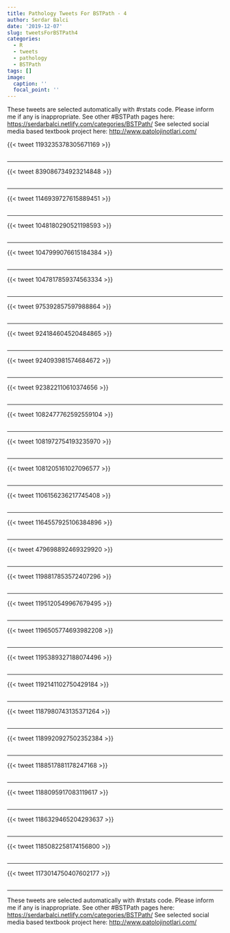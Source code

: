 ```yaml
---
title: Pathology Tweets For BSTPath - 4
author: Serdar Balci
date: '2019-12-07'
slug: tweetsForBSTPath4
categories:
  - R
  - tweets
  - pathology
  - BSTPath
tags: []
image:
  caption: ''
  focal_point: ''
---
```



These tweets are selected automatically with #rstats code. Please inform me if any is inappropriate.
See other #BSTPath pages here: https://serdarbalci.netlify.com/categories/BSTPath/ 
See selected social media based textbook project here: http://www.patolojinotlari.com/

{{< tweet 1193235378305671169 >}}
<br>
<br>
<hr>
{{< tweet 839086734923214848 >}}
<br>
<br>
<hr>
{{< tweet 1146939727615889451 >}}
<br>
<br>
<hr>
{{< tweet 1048180290521198593 >}}
<br>
<br>
<hr>
{{< tweet 1047999076615184384 >}}
<br>
<br>
<hr>
{{< tweet 1047817859374563334 >}}
<br>
<br>
<hr>
{{< tweet 975392857597988864 >}}
<br>
<br>
<hr>
{{< tweet 924184604520484865 >}}
<br>
<br>
<hr>
{{< tweet 924093981574684672 >}}
<br>
<br>
<hr>
{{< tweet 923822110610374656 >}}
<br>
<br>
<hr>
{{< tweet 1082477762592559104 >}}
<br>
<br>
<hr>
{{< tweet 1081972754193235970 >}}
<br>
<br>
<hr>
{{< tweet 1081205161027096577 >}}
<br>
<br>
<hr>
{{< tweet 1106156236217745408 >}}
<br>
<br>
<hr>
{{< tweet 1164557925106384896 >}}
<br>
<br>
<hr>
{{< tweet 479698892469329920 >}}
<br>
<br>
<hr>
{{< tweet 1198817853572407296 >}}
<br>
<br>
<hr>
{{< tweet 1195120549967679495 >}}
<br>
<br>
<hr>
{{< tweet 1196505774693982208 >}}
<br>
<br>
<hr>
{{< tweet 1195389327188074496 >}}
<br>
<br>
<hr>
{{< tweet 1192141102750429184 >}}
<br>
<br>
<hr>
{{< tweet 1187980743135371264 >}}
<br>
<br>
<hr>
{{< tweet 1189920927502352384 >}}
<br>
<br>
<hr>
{{< tweet 1188517881178247168 >}}
<br>
<br>
<hr>
{{< tweet 1188095917083119617 >}}
<br>
<br>
<hr>
{{< tweet 1186329465204293637 >}}
<br>
<br>
<hr>
{{< tweet 1185082258174156800 >}}
<br>
<br>
<hr>
{{< tweet 1173014750407602177 >}}
<br>
<br>
<hr>


These tweets are selected automatically with #rstats code. Please inform me if any is inappropriate.
See other #BSTPath pages here: https://serdarbalci.netlify.com/categories/BSTPath/ 
See selected social media based textbook project here: http://www.patolojinotlari.com/

